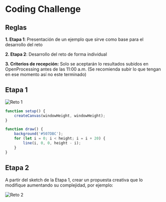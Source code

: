 # Coding Challenge

## Reglas

**1. Etapa 1**: Presentación de un ejemplo que sirve como base para el desarrollo del reto

**2. Etapa 2**: Desarrollo del reto de forma individual

**3. Criterios de recepción:** Solo se aceptarán lo resultados subidos en OpenProcessing antes de las 11:00 a.m. (Se recomienda subir lo que tengan en ese momento así no este terminado)

## Etapa 1

![Reto 1](https://raw.githubusercontent.com/daniels13ca/Intro_Programacion/master/images/Reto1.JPG)

```javascript
function setup() {
	createCanvas(windowHeight, windowHeight);
}

function draw() {
	background('#507DBC');
	for (let i = 0; i < height; i = i + 20) {
		line(i, 0, 0, height - i);
	}
}
```

## Etapa 2

A partir del sketch de la Etapa 1, crear un propuesta creativa que lo modifique aumentando su complejidad, por ejemplo:

![Reto 2](https://raw.githubusercontent.com/daniels13ca/Intro_Programacion/master/images/Reto2.JPG) 
